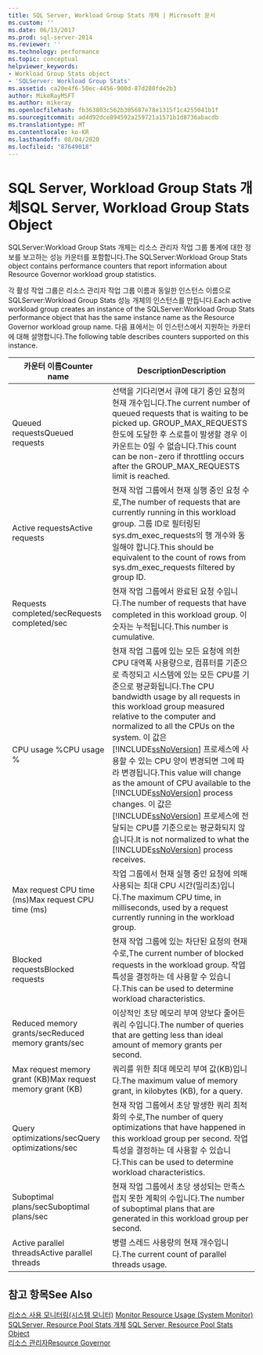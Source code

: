```yaml
---
title: SQL Server, Workload Group Stats 개체 | Microsoft 문서
ms.custom: ''
ms.date: 06/13/2017
ms.prod: sql-server-2014
ms.reviewer: ''
ms.technology: performance
ms.topic: conceptual
helpviewer_keywords:
- Workload Group Stats object
- 'SQLServer: Workload Group Stats'
ms.assetid: ca20e4f6-50ec-4456-900d-87d280fde2b3
author: MikeRayMSFT
ms.author: mikeray
ms.openlocfilehash: fb363803c562b305687e78e1315f1c4255041b1f
ms.sourcegitcommit: ad4d92dce894592a259721a1571b1d8736abacdb
ms.translationtype: MT
ms.contentlocale: ko-KR
ms.lasthandoff: 08/04/2020
ms.locfileid: "87649018"
---
```

# <a name="sql-server-workload-group-stats-object"></a><span data-ttu-id="25c06-102">SQL Server, Workload Group Stats 개체</span><span class="sxs-lookup"><span data-stu-id="25c06-102">SQL Server, Workload Group Stats Object</span></span>
  <span data-ttu-id="25c06-103">SQLServer:Workload Group Stats 개체는 리소스 관리자 작업 그룹 통계에 대한 정보를 보고하는 성능 카운터를 포함합니다.</span><span class="sxs-lookup"><span data-stu-id="25c06-103">The SQLServer:Workload Group Stats object contains performance counters that report information about Resource Governor workload group statistics.</span></span>  
  
 <span data-ttu-id="25c06-104">각 활성 작업 그룹은 리소스 관리자 작업 그룹 이름과 동일한 인스턴스 이름으로 SQLServer:Workload Group Stats 성능 개체의 인스턴스를 만듭니다.</span><span class="sxs-lookup"><span data-stu-id="25c06-104">Each active workload group creates an instance of the SQLServer:Workload Group Stats performance object that has the same instance name as the Resource Governor workload group name.</span></span> <span data-ttu-id="25c06-105">다음 표에서는 이 인스턴스에서 지원하는 카운터에 대해 설명합니다.</span><span class="sxs-lookup"><span data-stu-id="25c06-105">The following table describes counters supported on this instance.</span></span>  
  
|<span data-ttu-id="25c06-106">카운터 이름</span><span class="sxs-lookup"><span data-stu-id="25c06-106">Counter name</span></span>|<span data-ttu-id="25c06-107">Description</span><span class="sxs-lookup"><span data-stu-id="25c06-107">Description</span></span>|  
|------------------|-----------------|  
|<span data-ttu-id="25c06-108">Queued requests</span><span class="sxs-lookup"><span data-stu-id="25c06-108">Queued requests</span></span>|<span data-ttu-id="25c06-109">선택을 기다리면서 큐에 대기 중인 요청의 현재 개수입니다.</span><span class="sxs-lookup"><span data-stu-id="25c06-109">The current number of queued requests that is waiting to be picked up.</span></span> <span data-ttu-id="25c06-110">GROUP_MAX_REQUESTS 한도에 도달한 후 스로틀이 발생할 경우 이 카운트는 0일 수 없습니다.</span><span class="sxs-lookup"><span data-stu-id="25c06-110">This count can be non-zero if throttling occurs after the GROUP_MAX_REQUESTS limit is reached.</span></span>|  
|<span data-ttu-id="25c06-111">Active requests</span><span class="sxs-lookup"><span data-stu-id="25c06-111">Active requests</span></span>|<span data-ttu-id="25c06-112">현재 작업 그룹에서 현재 실행 중인 요청 수로,</span><span class="sxs-lookup"><span data-stu-id="25c06-112">The number of requests that are currently running in this workload group.</span></span> <span data-ttu-id="25c06-113">그룹 ID로 필터링된 sys.dm_exec_requests의 행 개수와 동일해야 합니다.</span><span class="sxs-lookup"><span data-stu-id="25c06-113">This should be equivalent to the count of rows from sys.dm_exec_requests filtered by group ID.</span></span>|  
|<span data-ttu-id="25c06-114">Requests completed/sec</span><span class="sxs-lookup"><span data-stu-id="25c06-114">Requests completed/sec</span></span>|<span data-ttu-id="25c06-115">현재 작업 그룹에서 완료된 요청 수입니다.</span><span class="sxs-lookup"><span data-stu-id="25c06-115">The number of requests that have completed in this workload group.</span></span> <span data-ttu-id="25c06-116">이 숫자는 누적됩니다.</span><span class="sxs-lookup"><span data-stu-id="25c06-116">This number is cumulative.</span></span>|  
|<span data-ttu-id="25c06-117">CPU usage %</span><span class="sxs-lookup"><span data-stu-id="25c06-117">CPU usage %</span></span>|<span data-ttu-id="25c06-118">현재 작업 그룹에 있는 모든 요청에 의한 CPU 대역폭 사용량으로, 컴퓨터를 기준으로 측정되고 시스템에 있는 모든 CPU를 기준으로 평균화됩니다.</span><span class="sxs-lookup"><span data-stu-id="25c06-118">The CPU bandwidth usage by all requests in this workload group measured relative to the computer and normalized to all the CPUs on the system.</span></span> <span data-ttu-id="25c06-119">이 값은 [!INCLUDE[ssNoVersion](../../includes/ssnoversion-md.md)] 프로세스에 사용할 수 있는 CPU 양이 변경되면 그에 따라 변경됩니다.</span><span class="sxs-lookup"><span data-stu-id="25c06-119">This value will change as the amount of CPU available to the [!INCLUDE[ssNoVersion](../../includes/ssnoversion-md.md)] process changes.</span></span> <span data-ttu-id="25c06-120">이 값은 [!INCLUDE[ssNoVersion](../../includes/ssnoversion-md.md)] 프로세스에 전달되는 CPU를 기준으로는 평균화되지 않습니다.</span><span class="sxs-lookup"><span data-stu-id="25c06-120">It is not normalized to what the [!INCLUDE[ssNoVersion](../../includes/ssnoversion-md.md)] process receives.</span></span>|  
|<span data-ttu-id="25c06-121">Max request CPU time (ms)</span><span class="sxs-lookup"><span data-stu-id="25c06-121">Max request CPU time (ms)</span></span>|<span data-ttu-id="25c06-122">작업 그룹에서 현재 실행 중인 요청에 의해 사용되는 최대 CPU 시간(밀리초)입니다.</span><span class="sxs-lookup"><span data-stu-id="25c06-122">The maximum CPU time, in milliseconds, used by a request currently running in the workload group.</span></span>|  
|<span data-ttu-id="25c06-123">Blocked requests</span><span class="sxs-lookup"><span data-stu-id="25c06-123">Blocked requests</span></span>|<span data-ttu-id="25c06-124">현재 작업 그룹에 있는 차단된 요청의 현재 수로,</span><span class="sxs-lookup"><span data-stu-id="25c06-124">The current number of blocked requests in the workload group.</span></span> <span data-ttu-id="25c06-125">작업 특성을 결정하는 데 사용할 수 있습니다.</span><span class="sxs-lookup"><span data-stu-id="25c06-125">This can be used to determine workload characteristics.</span></span>|  
|<span data-ttu-id="25c06-126">Reduced memory grants/sec</span><span class="sxs-lookup"><span data-stu-id="25c06-126">Reduced memory grants/sec</span></span>|<span data-ttu-id="25c06-127">이상적인 초당 메모리 부여 양보다 줄어든 쿼리 수입니다.</span><span class="sxs-lookup"><span data-stu-id="25c06-127">The number of queries that are getting less than ideal amount of memory grants per second.</span></span>|  
|<span data-ttu-id="25c06-128">Max request memory grant (KB)</span><span class="sxs-lookup"><span data-stu-id="25c06-128">Max request memory grant (KB)</span></span>|<span data-ttu-id="25c06-129">쿼리를 위한 최대 메모리 부여 값(KB)입니다.</span><span class="sxs-lookup"><span data-stu-id="25c06-129">The maximum value of memory grant, in kilobytes (KB), for a query.</span></span>|  
|<span data-ttu-id="25c06-130">Query optimizations/sec</span><span class="sxs-lookup"><span data-stu-id="25c06-130">Query optimizations/sec</span></span>|<span data-ttu-id="25c06-131">현재 작업 그룹에서 초당 발생한 쿼리 최적화의 수로,</span><span class="sxs-lookup"><span data-stu-id="25c06-131">The number of query optimizations that have happened in this workload group per second.</span></span> <span data-ttu-id="25c06-132">작업 특성을 결정하는 데 사용할 수 있습니다.</span><span class="sxs-lookup"><span data-stu-id="25c06-132">This can be used to determine workload characteristics.</span></span>|  
|<span data-ttu-id="25c06-133">Suboptimal plans/sec</span><span class="sxs-lookup"><span data-stu-id="25c06-133">Suboptimal plans/sec</span></span>|<span data-ttu-id="25c06-134">현재 작업 그룹에서 초당 생성되는 만족스럽지 못한 계획의 수입니다.</span><span class="sxs-lookup"><span data-stu-id="25c06-134">The number of suboptimal plans that are generated in this workload group per second.</span></span>|  
|<span data-ttu-id="25c06-135">Active parallel threads</span><span class="sxs-lookup"><span data-stu-id="25c06-135">Active parallel threads</span></span>|<span data-ttu-id="25c06-136">병렬 스레드 사용량의 현재 개수입니다.</span><span class="sxs-lookup"><span data-stu-id="25c06-136">The current count of parallel threads usage.</span></span>|  
  
## <a name="see-also"></a><span data-ttu-id="25c06-137">참고 항목</span><span class="sxs-lookup"><span data-stu-id="25c06-137">See Also</span></span>  
 <span data-ttu-id="25c06-138">[리소스 사용 모니터링&#40;시스템 모니터&#41;](monitor-resource-usage-system-monitor.md) </span><span class="sxs-lookup"><span data-stu-id="25c06-138">[Monitor Resource Usage &#40;System Monitor&#41;](monitor-resource-usage-system-monitor.md) </span></span>  
 <span data-ttu-id="25c06-139">[SQLServer, Resource Pool Stats 개체](sql-server-resource-pool-stats-object.md) </span><span class="sxs-lookup"><span data-stu-id="25c06-139">[SQL Server, Resource Pool Stats Object](sql-server-resource-pool-stats-object.md) </span></span>  
 [<span data-ttu-id="25c06-140">리소스 관리자</span><span class="sxs-lookup"><span data-stu-id="25c06-140">Resource Governor</span></span>](../resource-governor/resource-governor.md)  
  
  
